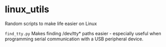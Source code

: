 # linux_utils
Random scripts to make life easier on Linux

`find_tty.py`
Makes finding /dev/tty* paths easier - especially useful when programming serial communication with a USB peripheral device.
